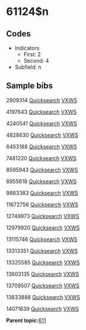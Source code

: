 # 61124$n

## Codes

-   Indicators
    -   First: 2
    -   Second: 4
-   Subfield: n

## Sample bibs

2909314 [Quicksearch](https://search.library.yale.edu/catalog/2909314) [VXWS](http://prodorbis.library.yale.edu:7014/vxws/GetHoldingsService?bibId=2909314)

4197643 [Quicksearch](https://search.library.yale.edu/catalog/4197643) [VXWS](http://prodorbis.library.yale.edu:7014/vxws/GetHoldingsService?bibId=4197643)

4240541 [Quicksearch](https://search.library.yale.edu/catalog/4240541) [VXWS](http://prodorbis.library.yale.edu:7014/vxws/GetHoldingsService?bibId=4240541)

4828630 [Quicksearch](https://search.library.yale.edu/catalog/4828630) [VXWS](http://prodorbis.library.yale.edu:7014/vxws/GetHoldingsService?bibId=4828630)

6453188 [Quicksearch](https://search.library.yale.edu/catalog/6453188) [VXWS](http://prodorbis.library.yale.edu:7014/vxws/GetHoldingsService?bibId=6453188)

7481220 [Quicksearch](https://search.library.yale.edu/catalog/7481220) [VXWS](http://prodorbis.library.yale.edu:7014/vxws/GetHoldingsService?bibId=7481220)

8595943 [Quicksearch](https://search.library.yale.edu/catalog/8595943) [VXWS](http://prodorbis.library.yale.edu:7014/vxws/GetHoldingsService?bibId=8595943)

8955618 [Quicksearch](https://search.library.yale.edu/catalog/8955618) [VXWS](http://prodorbis.library.yale.edu:7014/vxws/GetHoldingsService?bibId=8955618)

9883383 [Quicksearch](https://search.library.yale.edu/catalog/9883383) [VXWS](http://prodorbis.library.yale.edu:7014/vxws/GetHoldingsService?bibId=9883383)

11672756 [Quicksearch](https://search.library.yale.edu/catalog/11672756) [VXWS](http://prodorbis.library.yale.edu:7014/vxws/GetHoldingsService?bibId=11672756)

12749973 [Quicksearch](https://search.library.yale.edu/catalog/12749973) [VXWS](http://prodorbis.library.yale.edu:7014/vxws/GetHoldingsService?bibId=12749973)

12979920 [Quicksearch](https://search.library.yale.edu/catalog/12979920) [VXWS](http://prodorbis.library.yale.edu:7014/vxws/GetHoldingsService?bibId=12979920)

13115746 [Quicksearch](https://search.library.yale.edu/catalog/13115746) [VXWS](http://prodorbis.library.yale.edu:7014/vxws/GetHoldingsService?bibId=13115746)

13313351 [Quicksearch](https://search.library.yale.edu/catalog/13313351) [VXWS](http://prodorbis.library.yale.edu:7014/vxws/GetHoldingsService?bibId=13313351)

13325585 [Quicksearch](https://search.library.yale.edu/catalog/13325585) [VXWS](http://prodorbis.library.yale.edu:7014/vxws/GetHoldingsService?bibId=13325585)

13603135 [Quicksearch](https://search.library.yale.edu/catalog/13603135) [VXWS](http://prodorbis.library.yale.edu:7014/vxws/GetHoldingsService?bibId=13603135)

13709507 [Quicksearch](https://search.library.yale.edu/catalog/13709507) [VXWS](http://prodorbis.library.yale.edu:7014/vxws/GetHoldingsService?bibId=13709507)

13833888 [Quicksearch](https://search.library.yale.edu/catalog/13833888) [VXWS](http://prodorbis.library.yale.edu:7014/vxws/GetHoldingsService?bibId=13833888)

14071639 [Quicksearch](https://search.library.yale.edu/catalog/14071639) [VXWS](http://prodorbis.library.yale.edu:7014/vxws/GetHoldingsService?bibId=14071639)

**Parent topic:**[611](../../tags/611/611.md)

